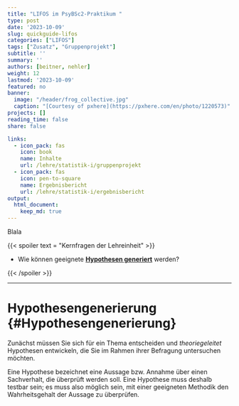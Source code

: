 ```yaml
---
title: "LIFOS im PsyBSc2-Praktikum " 
type: post
date: '2023-10-09' 
slug: quickguide-lifos
categories: ["LIFOS"] 
tags: ["Zusatz", "Gruppenprojekt"] 
subtitle: ''
summary: '' 
authors: [beitner, nehler]
weight: 12
lastmod: '2023-10-09'
featured: no
banner:
  image: "/header/frog_collective.jpg"
  caption: "[Courtesy of pxhere](https://pxhere.com/en/photo/1220573)"
projects: []
reading_time: false
share: false

links:
  - icon_pack: fas
    icon: book
    name: Inhalte
    url: /lehre/statistik-i/gruppenprojekt
  - icon_pack: fas
    icon: pen-to-square
    name: Ergebnisbericht
    url: /lehre/statistik-i/ergebnisbericht
output:
  html_document:
    keep_md: true
---
```






Blala


{{< spoiler text = "Kernfragen der Lehreinheit" >}}
- Wie können geeignete [**Hypothesen generiert**](#Hypothesengenerierung) werden?

{{< /spoiler >}}

***

# Hypothesengenerierung {#Hypothesengenerierung}
Zunächst müssen Sie sich für ein Thema entscheiden und *theoriegeleitet* Hypothesen entwickeln, die Sie im Rahmen ihrer Befragung untersuchen möchten.

Eine Hypothese bezeichnet eine Aussage bzw. Annahme über einen Sachverhalt, die überprüft werden soll. Eine Hypothese muss deshalb testbar sein; es muss also möglich sein, mit einer geeigneten Methodik den Wahrheitsgehalt der Aussage zu überprüfen.

